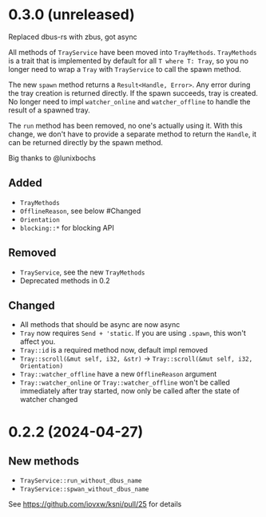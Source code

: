 # 0.3.0 (unreleased)

Replaced dbus-rs with zbus, got async

All methods of `TrayService` have been moved into `TrayMethods`. `TrayMethods` is a trait that
is implemented by default for all `T where T: Tray`, so you no longer need to wrap a `Tray` with
`TrayService` to call the spawn method.

The new `spawn` method returns a `Result<Handle, Error>`. Any error during the tray creation is
returned directly. If the spawn succeeds, tray is created. No longer need to impl `watcher_online`
and `watcher_offline` to handle the result of a spawned tray.

The `run` method has been removed, no one's actually using it. With this change, we don't have to
provide a separate method to return the `Handle`, it can be returned directly by the spawn method.

Big thanks to @lunixbochs

## Added

- `TrayMethods`
- `OfflineReason`, see below #Changed
- `Orientation`
- `blocking::*` for blocking API

## Removed

- `TrayService`, see the new `TrayMethods`
- Deprecated methods in 0.2

## Changed

- All methods that should be async are now async
- `Tray` now requires `Send + 'static`. If you are using `.spawn`, this won't affect you.
- `Tray::id` is a required method now, default impl removed
- `Tray::scroll(&mut self, i32, &str)` -> `Tray::scroll(&mut self, i32, Orientation)`
- `Tray::watcher_offline` have a new `OfflineReason` argument
- `Tray::watcher_online` or `Tray::watcher_offline` won't be called immediately after tray started,
now only be called after the state of watcher changed

# 0.2.2 (2024-04-27)

## New methods

- `TrayService::run_without_dbus_name`
- `TrayService::spwan_without_dbus_name`

See https://github.com/iovxw/ksni/pull/25 for details
